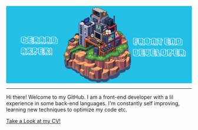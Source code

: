  <img align="center" alt="Coding" width="1000" src="banner.gif">
<br>
<hr size="6" width="100%">  
<p>Hi there! Welcome to my GitHub. I am a front-end developer with a lil experience in some back-end languages. I'm constantly self improving, learning new techniques to optimize my code etc.</p>

 <a href="cv.pdf">Take a Look at my CV!</a>
<!--
**ZhoraEbashitEbalo/ZhoraEbashitEbalo** is a ✨ _special_ ✨ repository because its `README.md` (this file) appears on your GitHub profile.

Here are some ideas to get you started:

- 🔭 I’m currently working on ...
- 🌱 I’m currently learning ...
- 👯 I’m looking to collaborate on ...
- 🤔 I’m looking for help with ...
- 💬 Ask me about ...
- 📫 How to reach me: ...
- 😄 Pronouns: ...
- ⚡ Fun fact: ...
-->
